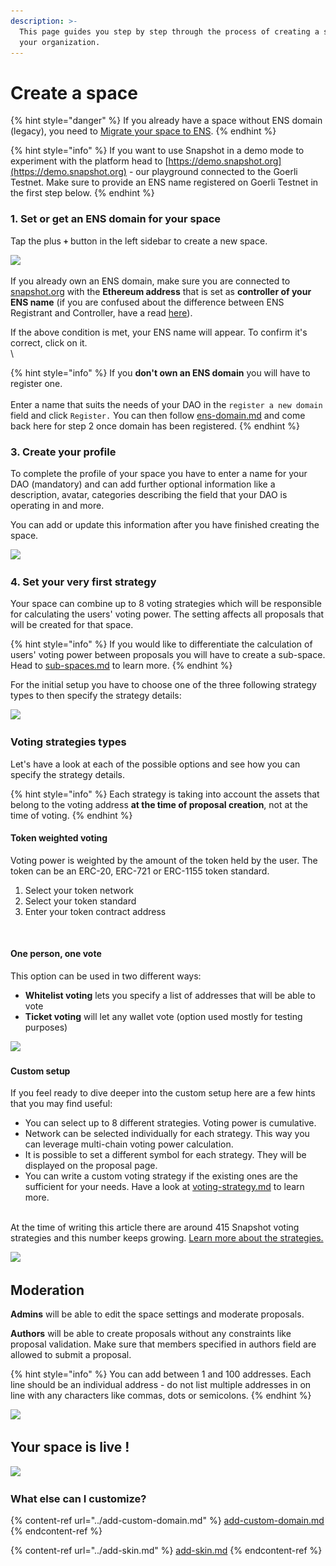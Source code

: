 ```yaml
---
description: >-
  This page guides you step by step through the process of creating a space for
  your organization.
---
```


# Create a space

{% hint style="danger" %}
If you already have a space without ENS domain (legacy), you need to [Migrate your space to ENS](https://docs.snapshot.page/spaces/migrate).
{% endhint %}

{% hint style="info" %}
If you want to use Snapshot in a demo mode to experiment with the platform head to [https://demo.snapshot.org](https://demo.snapshot.org) - our playground connected to the Goerli Testnet. Make sure to provide an ENS name registered on Goerli Testnet in the first step below.
{% endhint %}

### 1. Set or get an ENS domain for your space

Tap the plus **`+`** button in the left sidebar to create a new space.

![](<../../../.gitbook/assets/Capture d’écran 2022-08-11 à 12.30.46.png>)

If you already own an ENS domain, make sure you are connected to [snapshot.org](https://snapshot.org/#/setup) with the **Ethereum address** that is set as **controller of your ENS name** (if you are confused about the difference between ENS Registrant and Controller, have a read [here](https://docs.ens.domains/permanent-registrar-faq#what-is-the-registrant-and-controller-of-a-name)).&#x20;

If the above condition is met, your ENS name will appear. To confirm it's correct, click on it.\
\


{% hint style="info" %}
If you **don't own an ENS domain** you will have to register one. \
\
Enter a name that suits the needs of your DAO in the `register a new domain` field and click `Register.` You can then follow [ens-domain.md](ens-domain.md "mention") and come back here for step 2 once domain has been registered.
{% endhint %}

### 3. Create your profile

To complete the profile of your space you have to enter a name for your DAO (mandatory) and can add further optional information like a description, avatar, categories describing the field that your DAO is operating in and more.&#x20;

You can add or update this information after you have finished creating the space.

![](<../../../.gitbook/assets/Capture d’écran 2022-08-11 à 12.53.39.png>)

### **4. Set your very first strategy**

Your space can combine up to 8 voting strategies which will be responsible for calculating the users' voting power. The setting affects all proposals that will be created for that space.&#x20;

{% hint style="info" %}
If you would like to differentiate the calculation of users' voting power between proposals you will have to create a sub-space. Head to [sub-spaces.md](../sub-spaces.md "mention") to learn more.
{% endhint %}

For the initial setup you have to choose one of the three following strategy types to then specify the strategy details:

![](<../../../.gitbook/assets/Capture d’écran 2022-08-11 à 12.33.32.png>)

### Voting strategies types&#x20;

Let's have a look at each of the possible options and see how you can specify the strategy details.

{% hint style="info" %}
Each strategy is taking into account the assets that belong to the voting address **at the time of proposal creation**, not at the time of voting.
{% endhint %}

#### Token weighted voting

Voting power is weighted by the amount of the token held by the user. The token can be an ERC-20, ERC-721 or ERC-1155 token standard.

1. Select your token network
2. Select your token standard
3. Enter your token contract address

<div align="center">

<img src="../../../.gitbook/assets/Capture d’écran 2022-08-11 à 12.37.27.png" alt="">

</div>

#### One person, one vote

This option can be used in two different ways:

* **Whitelist voting** lets you specify a list of addresses that will be able to vote
* **Ticket voting** will let any wallet vote (option used mostly for testing purposes)

![](<../../../.gitbook/assets/Capture d’écran 2022-08-11 à 13.24.40.png>)

#### Custom setup

If you feel ready to dive deeper into the custom setup here are a few hints that you may find useful:

* You can select up to 8 different strategies. Voting power is cumulative.
* Network can be selected individually for each strategy. This way you can leverage multi-chain voting power calculation.
* It is possible to set a different symbol for each strategy. They will be displayed on the proposal page.
* You can write a custom voting strategy if the existing ones are the sufficient for your needs. Have a look at [voting-strategy.md](../../../developer-guides/create-a-strategy/voting-strategy.md "mention") to learn more.

\
At the time of writing this article there are around 415 Snapshot voting strategies and this number keeps growing. [Learn more about the strategies. ](../../strategies/voting-strategies.md)

![](<../../../.gitbook/assets/Capture d’écran 2022-08-11 à 13.25.04.png>)

## Moderation

**Admins** will be able to edit the space settings and moderate proposals.&#x20;

**Authors** will be able to create proposals without any constraints like proposal validation. Make sure that members specified in authors field are allowed to submit a proposal.

{% hint style="info" %}
You can add between 1 and 100 addresses. Each line should be an individual address - do not list multiple addresses in on line with any characters like commas, dots or semicolons.
{% endhint %}

![](<../../../.gitbook/assets/Capture d’écran 2022-08-12 à 13.53.21.png>)

## Your space is live !

![](<../../../.gitbook/assets/Capture d’écran 2022-08-12 à 13.53.39.png>)

### What else can I customize?

{% content-ref url="../add-custom-domain.md" %}
[add-custom-domain.md](../add-custom-domain.md)
{% endcontent-ref %}

{% content-ref url="../add-skin.md" %}
[add-skin.md](../add-skin.md)
{% endcontent-ref %}
